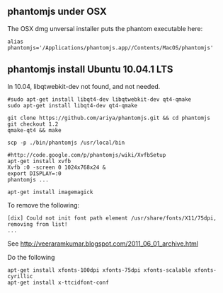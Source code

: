 ## phantomjs under OSX
The OSX dmg unversal installer puts the phantom executable here:

    alias phantomjs='/Applications/phantomjs.app//Contents/MacOS/phantomjs'
    
## phantomjs install Ubuntu 10.04.1 LTS

In 10.04, libqtwebkit-dev not found, and not needed.

    #sudo apt-get install libqt4-dev libqtwebkit-dev qt4-qmake
    sudo apt-get install libqt4-dev qt4-qmake

    git clone https://github.com/ariya/phantomjs.git && cd phantomjs
    git checkout 1.2
    qmake-qt4 && make

    scp -p ./bin/phantomjs /usr/local/bin
    
    #http://code.google.com/p/phantomjs/wiki/XvfbSetup
    apt-get install xvfb
    Xvfb :0 -screen 0 1024x768x24 &
    export DISPLAY=:0
    phantomjs ...
    
    apt-get install imagemagick
    
To remove the following:



    [dix] Could not init font path element /usr/share/fonts/X11/75dpi, removing from list!
    ...

See http://veeraramkumar.blogspot.com/2011_06_01_archive.html

Do the following

    apt-get install xfonts-100dpi xfonts-75dpi xfonts-scalable xfonts-cyrillic
    apt-get install x-ttcidfont-conf
    